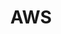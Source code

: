 ---
title: "AWS"
layout: category
permalink: /aws
author_profile: true
taxonomy: AWS
sidebar:
  nav: "categories"
pagination:
  enabled: true
  category: aws
  permalink: /:num/
  per_page: 6
  sort_reverse: true
---